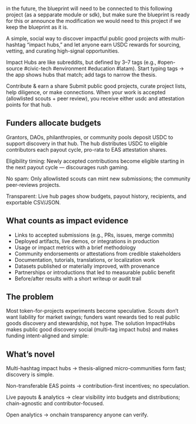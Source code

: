 in the future, the blueprint will need to be connected to this following project (as a sepparate module or sdk), but make sure the blueprint is ready for this or announce the modification we would need to this project if we keep the blueprint as it is.

A simple, social way to discover impactful public good projects with multi-hashtag “impact hubs,” and let anyone earn USDC rewards for sourcing, vetting, and curating high-signal opportunities.

Impact Hubs are like subreddits, but defined by 3–7 tags (e.g., #open-source #civic-tech #environment #education #latam).
 Start typing tags → the app shows hubs that match; add tags to narrow the thesis.

 Contribute & earn a share
 Submit public good projects, curate project lists, help diligence, or make connections.
 When your work is accepted (allowlisted scouts + peer review), you receive either usdc and attestation points for that hub.

 ## Funders allocate budgets
 Grantors, DAOs, philanthropies, or community pools deposit USDC to support discovery in that hub.
 The hub distributes USDC to eligible contributors each payout cycle, pro-rata to EAS attestation shares.

 Eligibility timing: Newly accepted contributions become eligible starting in the next payout cycle — discourages rush gaming.


No spam: Only allowlisted scouts can mint new submissions; the community peer-reviews projects.


Transparent: Live hub pages show budgets, payout history, recipients, and exportable CSV/JSON.
 

## What counts as impact evidence
- Links to accepted submissions (e.g., PRs, issues, merge commits)
- Deployed artifacts, live demos, or integrations in production
- Usage or impact metrics with a brief methodology
- Community endorsements or attestations from credible stakeholders
- Documentation, tutorials, translations, or localization work
- Datasets published or materially improved, with provenance
- Partnerships or introductions that led to measurable public benefit
- Before/after results with a short writeup or audit trail

## The problem
Most token-for-projects experiments become speculative. Scouts don’t want liability for market swings; funders want rewards tied to real public goods discovery and stewardship, not hype.
The solution
ImpactHubs makes public good discovery social (multi-tag impact hubs) and makes funding intent-aligned and simple:

## What’s novel
Multi-hashtag impact hubs → thesis-aligned micro-communities form fast; discovery is simple.


Non-transferable EAS points → contribution-first incentives; no speculation.


Live payouts & analytics → clear visibility into budgets and distributions; chain-agnostic and contributor-focused.


Open analytics → onchain transparency anyone can verify.
